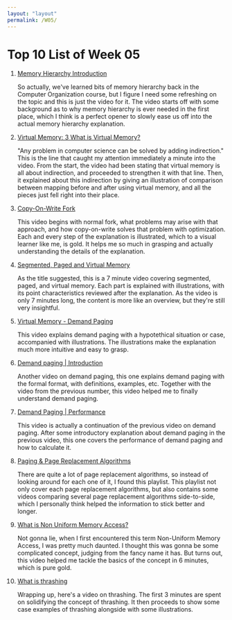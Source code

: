 ```yaml
---
layout: "layout"
permalink: /W05/
---
```


# Top 10 List of Week 05

1. [Memory Hierarchy Introduction](https://www.youtube.com/watch?v=_kZY4orPQW0)

    So actually, we've learned bits of memory hierarchy back in the Computer Organization course, but I figure I need some refreshing on the topic and this is just the video for it. The video starts off with some background as to why memory hierarchy is ever needed in the first place, which I think is a perfect opener to slowly ease us off into the actual memory hierarchy explanation.

2. [Virtual Memory: 3 What is Virtual Memory?](https://www.youtube.com/watch?v=qlH4-oHnBb8)

    "Any problem in computer science can be solved by adding indirection." This is the line that caught my attention immediately a minute into the video. From the start, the video had been stating that virtual memory is all about indirection, and proceeded to strengthen it with that line. Then, it explained about this indirection by giving an illustration of comparison between mapping before and after using virtual memory, and all the pieces just fell right into their place.

3. [Copy-On-Write Fork](https://www.youtube.com/watch?v=ViUwLytKzTY)

    This video begins with normal fork, what problems may arise with that approach, and how copy-on-write solves that problem with optimization. Each and every step of the explanation is illustrated, which to a visual learner like me, is gold. It helps me so much in grasping and actually understanding the details of the explanation.

4. [Segmented, Paged and Virtual Memory](https://www.youtube.com/watch?v=p9yZNLeOj4s)

    As the title suggested, this is a 7 minute video covering segmented, paged, and virtual memory. Each part is explained with illustrations, with its point characteristics reviewed after the explanation. As the video is only 7 minutes long, the content is more like an overview, but they're still very insightful.

5. [Virtual Memory - Demand Paging](https://www.youtube.com/watch?v=dOVrEbZVeoU)

    This video explains demand paging with a hypotethical situation or case, accompanied with illustrations. The illustrations make the explanation much more intuitive and easy to grasp.

6. [Demand paging | Introduction](https://www.youtube.com/watch?v=aOz3YMfEo1o&t=72s)

    Another video on demand paging, this one explains demand paging with the formal format, with definitions, examples, etc. Together with the video from the previous number, this video helped me to finally understand demand paging.

7. [Demand Paging | Performance](https://en.wikipedia.org/wiki/7)

    This video is actually a continuation of the previous video on demand paging. After some introductory explanation about demand paging in the previous video, this one covers the performance of demand paging and how to calculate it. 

8. [Paging & Page Replacement Algorithms](https://www.youtube.com/watch?v=pJ6qrCB8pDw&list=PLIY8eNdw5tW-BxRY0yK3fYTYVqytw8qhp)

    There are quite a lot of page replacement algorithms, so instead of looking around for each one of it, I found this playlist. This playlist not only cover each page replacement algorithms, but also contains some videos comparing several page replacement algorithms side-to-side, which I personally think helped the information to stick better and longer.

9. [What is Non Uniform Memory Access?](https://www.youtube.com/watch?v=Vmb8xGD-LV8)

    Not gonna lie, when I first encountered this term Non-Uniform Memory Access, I was pretty much daunted. I thought this was gonna be some complicated concept, judging from the fancy name it has. But turns out, this video helped me tackle the basics of the concept in 6 minutes, which is pure gold.

10. [What is thrashing](https://www.youtube.com/watch?v=mIJIDC-u8JU)

    Wrapping up, here's a video on thrashing. The first 3 minutes are spent on solidifying the concept of thrashing. It then proceeds to show some case examples of thrashing alongside with some illustrations.